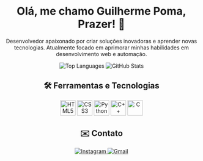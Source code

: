 <h1 align="center">Olá, me chamo Guilherme Poma, Prazer! 👋</h1>

<p align="center">
  Desenvolvedor apaixonado por criar soluções inovadoras e aprender novas tecnologias. Atualmente focado em aprimorar minhas habilidades em desenvolvimento web e automação.
</p>

<p align="center">
  <img src="https://github-readme-stats.vercel.app/api/top-langs/?username=GuilhermePoma&layout=compact&theme=apprentice&show_icons=true" alt="Top Languages" loading="lazy" />
  <img src="https://github-readme-stats.vercel.app/api?username=GuilhermePoma&show_icons=true&theme=apprentice&include_all_commits=true&count_private=true" alt="GitHub Stats" loading="lazy" />
</p>

<h2 align="center">🛠️ Ferramentas e Tecnologias</h2>

<p align="center">
  <img src="https://cdn.jsdelivr.net/gh/devicons/devicon/icons/html5/html5-original.svg" alt="HTML5" width="40" height="40" />
  <img src="https://cdn.jsdelivr.net/gh/devicons/devicon/icons/css3/css3-original.svg" alt="CSS3" width="40" height="40" />
  <img src="https://cdn.jsdelivr.net/gh/devicons/devicon/icons/python/python-original.svg" alt="Python" width="40" height="40"/>
  <img src="https://cdn.jsdelivr.net/gh/devicons/devicon@latest/icons/cplusplus/cplusplus-original.svg" alt="C++" width="40" height="40"/>
  <img src="https://img.icons8.com/?size=100&id=40670&format=png&color=000000" alt="C" width="40" height="40"/>
  
</p>

<h2 align="center">✉️ Contato</h2>

<p align="center">
  <a href="https://www.instagram.com/poma_gui" target="_blank">
    <img src="https://img.shields.io/badge/-Instagram-%23E4405F?style=for-the-badge&logo=instagram&logoColor=white" alt="Instagram" loading="lazy">
  </a>
  <a href="mailto:guilhermepomacercena@gmail.com">
    <img src="https://img.shields.io/badge/Gmail-D14836?style=for-the-badge&logo=gmail&logoColor=white" alt="Gmail" loading="lazy">
  </a>
</p>
